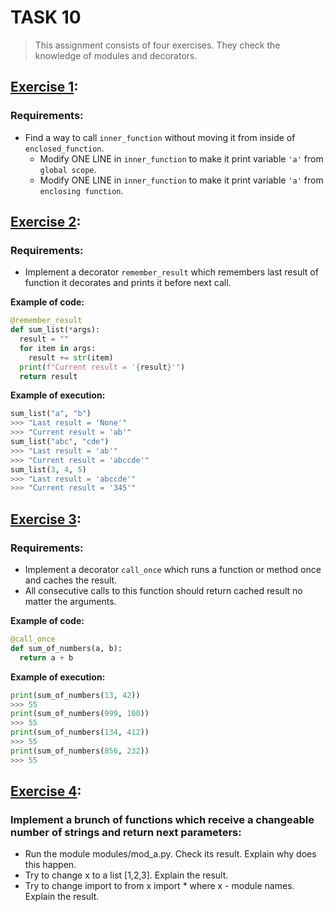 # TASK 10
> This assignment consists of four exercises. They check the knowledge of modules and decorators.

## [Exercise 1](https://gitlab.com/nosoccus/python-online-course-epam/-/blob/master/TASK_10/legb):
### Requirements:
  * Find a way to call ```inner_function``` without moving it from inside of ```enclosed_function```.
    * Modify ONE LINE in ```inner_function``` to make it print variable ```'a'``` from ```global scope```.
    * Modify ONE LINE in ```inner_function``` to make it print variable ```'a'``` from ```enclosing function```.



## [Exercise 2](https://gitlab.com/nosoccus/python-online-course-epam/-/blob/master/TASK_10/remember_last.py):
  ### Requirements:
  * Implement a decorator ```remember_result``` which remembers last result of function it decorates and prints it before next call.

  **Example of code:**  
  ```python
  @remember_result
  def sum_list(*args):
    result = ""
    for item in args:
      result += str(item)
    print(f"Current result = '{result}'")
    return result
  ```

  **Example of execution:**
  ```python
  sum_list("a", "b")
  >>> "Last result = 'None'"
  >>> "Current result = 'ab'"
  sum_list("abc", "cde")
  >>> "Last result = 'ab'"
  >>> "Current result = 'abccde'"
  sum_list(3, 4, 5)
  >>> "Last result = 'abccde'"
  >>> "Current result = '345'"
  ```



## [Exercise 3](https://gitlab.com/nosoccus/python-online-course-epam/-/blob/master/TASK_10/call_once.py):
  ### Requirements:
  * Implement a decorator ```call_once``` which runs a function or method once and caches the result.
  * All consecutive calls to this function should return cached result no matter the arguments.

  **Example of code:**  
  ```python
  @call_once
  def sum_of_numbers(a, b):
    return a + b
  ```  

  **Example of execution:**
  ```python
  print(sum_of_numbers(13, 42))
  >>> 55
  print(sum_of_numbers(999, 100))
  >>> 55
  print(sum_of_numbers(134, 412))
  >>> 55
  print(sum_of_numbers(856, 232))
  >>> 55
  ```



## [Exercise 4](https://gitlab.com/nosoccus/python-online-course-epam/-/blob/master/TASK_10/mod):
  ### Implement a brunch of functions which receive a changeable number of strings and return next parameters:
  * Run the module modules/mod_a.py. Check its result. Explain why does this happen.
  * Try to change x to a list [1,2,3]. Explain the result.
  * Try to change import to from x import * where x - module names. Explain the result.
